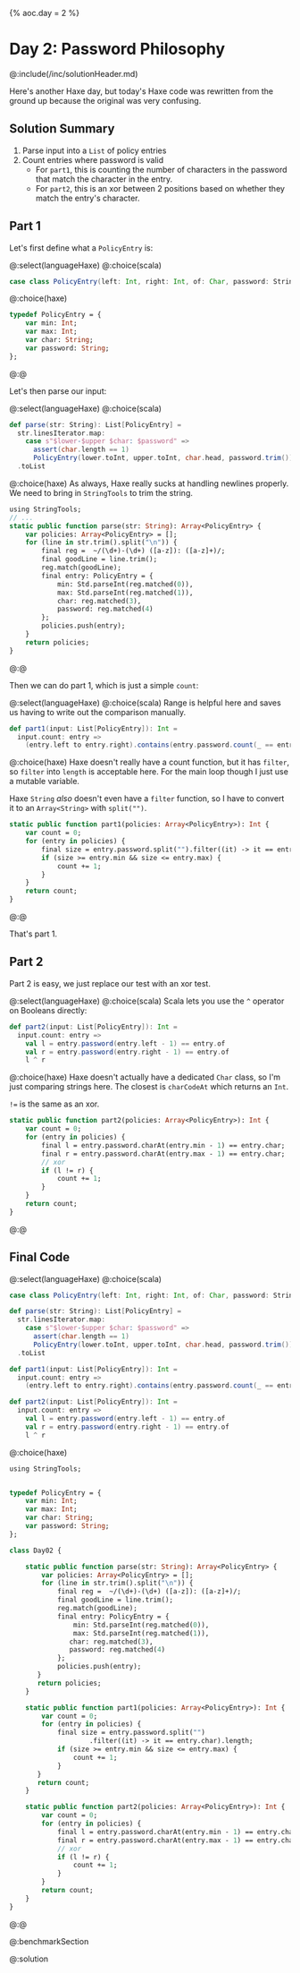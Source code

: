 {%
aoc.day = 2
%}

# Day 2: Password Philosophy

@:include(/inc/solutionHeader.md)

Here's another Haxe day, but today's Haxe code was rewritten from the ground up because the original was very confusing.

## Solution Summary

1. Parse input into a `List` of policy entries
2. Count entries where password is valid
    * For `part1`, this is counting the number of characters in the password that match the character in the entry.
    * For `part2`, this is an xor between 2 positions based on whether they match the entry's character.

## Part 1

Let's first define what a `PolicyEntry` is:

@:select(languageHaxe)
@:choice(scala)
```scala 3
case class PolicyEntry(left: Int, right: Int, of: Char, password: String)
```
@:choice(haxe)
```haxe
typedef PolicyEntry = {
    var min: Int;
    var max: Int;
    var char: String;
    var password: String;
};
```
@:@

Let's then parse our input:

@:select(languageHaxe)
@:choice(scala)
```scala 3
def parse(str: String): List[PolicyEntry] =
  str.linesIterator.map:
    case s"$lower-$upper $char: $password" =>
      assert(char.length == 1)
      PolicyEntry(lower.toInt, upper.toInt, char.head, password.trim())
  .toList
```
@:choice(haxe)
As always, Haxe really sucks at handling newlines properly. We need to bring in `StringTools` to trim the string.
```haxe
using StringTools;
// ...
static public function parse(str: String): Array<PolicyEntry> {
    var policies: Array<PolicyEntry> = [];
    for (line in str.trim().split("\n")) {
        final reg =  ~/(\d+)-(\d+) ([a-z]): ([a-z]+)/;
        final goodLine = line.trim();
        reg.match(goodLine);
        final entry: PolicyEntry = {
            min: Std.parseInt(reg.matched(0)), 
            max: Std.parseInt(reg.matched(1)), 
            char: reg.matched(3), 
            password: reg.matched(4)
        };
        policies.push(entry);
    }
    return policies;
}

```
@:@

Then we can do part 1, which is just a simple `count`:

@:select(languageHaxe)
@:choice(scala)
Range is helpful here and saves us having to write out the comparison manually.
```scala 3
def part1(input: List[PolicyEntry]): Int =
  input.count: entry =>
    (entry.left to entry.right).contains(entry.password.count(_ == entry.of))
```
@:choice(haxe)
Haxe doesn't really have a count function, but it has `filter`, so `filter` into `length` is acceptable here.
For the main loop though I just use a mutable variable.

Haxe `String` _also_ doesn't even have a `filter` function, so I have to convert it to an `Array<String>` with
`split("")`.

```haxe
static public function part1(policies: Array<PolicyEntry>): Int {
    var count = 0;
    for (entry in policies) {
        final size = entry.password.split("").filter((it) -> it == entry.char).length;
        if (size >= entry.min && size <= entry.max) {
            count += 1;
        }
    }
    return count;
}
```
@:@

That's part 1.

## Part 2

Part 2 is easy, we just replace our test with an xor test.

@:select(languageHaxe)
@:choice(scala)
Scala lets you use the `^` operator on Booleans directly:
```scala 3
def part2(input: List[PolicyEntry]): Int =
  input.count: entry =>
    val l = entry.password(entry.left - 1) == entry.of
    val r = entry.password(entry.right - 1) == entry.of
    l ^ r
```
@:choice(haxe)
Haxe doesn't actually have a dedicated `Char` class, so I'm just comparing strings here.
The closest is `charCodeAt` which returns an `Int`.

`!=` is the same as an xor.

```haxe
static public function part2(policies: Array<PolicyEntry>): Int {
    var count = 0;
    for (entry in policies) {
        final l = entry.password.charAt(entry.min - 1) == entry.char;
        final r = entry.password.charAt(entry.max - 1) == entry.char;
        // xor
        if (l != r) {
            count += 1;
        }
    }
    return count;
}

```
@:@

## Final Code

@:select(languageHaxe)
@:choice(scala)
```scala 3
case class PolicyEntry(left: Int, right: Int, of: Char, password: String)

def parse(str: String): List[PolicyEntry] =
  str.linesIterator.map:
    case s"$lower-$upper $char: $password" =>
      assert(char.length == 1)
      PolicyEntry(lower.toInt, upper.toInt, char.head, password.trim())
  .toList

def part1(input: List[PolicyEntry]): Int =
  input.count: entry =>
    (entry.left to entry.right).contains(entry.password.count(_ == entry.of))

def part2(input: List[PolicyEntry]): Int =
  input.count: entry =>
    val l = entry.password(entry.left - 1) == entry.of
    val r = entry.password(entry.right - 1) == entry.of
    l ^ r
```
@:choice(haxe)
```haxe
using StringTools;


typedef PolicyEntry = {
    var min: Int;
    var max: Int;
    var char: String;
    var password: String;
};

class Day02 {

    static public function parse(str: String): Array<PolicyEntry> {
        var policies: Array<PolicyEntry> = [];
        for (line in str.trim().split("\n")) {
            final reg =  ~/(\d+)-(\d+) ([a-z]): ([a-z]+)/;
            final goodLine = line.trim();
            reg.match(goodLine);
            final entry: PolicyEntry = {
                min: Std.parseInt(reg.matched(0)), 
                max: Std.parseInt(reg.matched(1)), 
               char: reg.matched(3), 
               password: reg.matched(4)
            };
            policies.push(entry);
       }
       return policies;
    }

    static public function part1(policies: Array<PolicyEntry>): Int {
        var count = 0;
        for (entry in policies) {
            final size = entry.password.split("")
                    .filter((it) -> it == entry.char).length;
            if (size >= entry.min && size <= entry.max) {
                count += 1;
            }
       }
       return count;
    }

    static public function part2(policies: Array<PolicyEntry>): Int {
	    var count = 0;
	    for (entry in policies) {
	        final l = entry.password.charAt(entry.min - 1) == entry.char;
	        final r = entry.password.charAt(entry.max - 1) == entry.char;
	        // xor
	        if (l != r) {
		        count += 1;
	        }
	    }
	    return count;
    }
}
```
@:@

@:benchmarkSection

@:solution